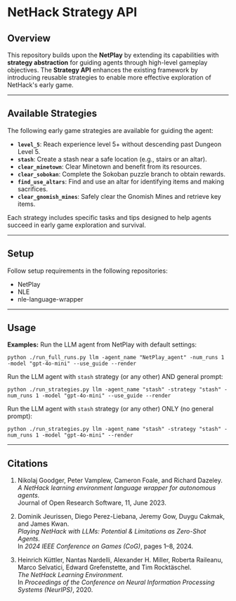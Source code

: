 # NetHack Strategy API
## Overview
This repository builds upon the **NetPlay** by extending its capabilities with **strategy abstraction** for guiding agents through high-level gameplay objectives. The **Strategy API** enhances the existing framework by introducing reusable strategies to enable more effective exploration of NetHack's early game. 

---

## Available Strategies
The following early game strategies are available for guiding the agent:

- **`level_5`**: Reach experience level 5+ without descending past Dungeon Level 5.
- **`stash`**: Create a stash near a safe location (e.g., stairs or an altar).
- **`clear_minetown`**: Clear Minetown and benefit from its resources.
- **`clear_sobokan`**: Complete the Sokoban puzzle branch to obtain rewards.
- **`find_use_altars`**: Find and use an altar for identifying items and making sacrifices.
- **`clear_gnomish_mines`**: Safely clear the Gnomish Mines and retrieve key items.

Each strategy includes specific tasks and tips designed to help agents succeed in early game exploration and survival.

---

## Setup

Follow setup requirements in the following repositories:
- NetPlay
- NLE
- nle-language-wrapper

---

## Usage

**Examples:**
Run the LLM agent from NetPlay with default settings:

`python ./run_full_runs.py llm -agent_name "NetPlay_agent" -num_runs 1 -model "gpt-4o-mini" --use_guide --render`

Run the LLM agent with `stash` strategy (or any other) AND general prompt:

`python ./run_strategies.py llm -agent_name "stash" -strategy "stash" -num_runs 1 -model "gpt-4o-mini" --use_guide --render`

Run the LLM agent with `stash` strategy (or any other) ONLY (no general prompt):

`python ./run_strategies.py llm -agent_name "stash" -strategy "stash" -num_runs 1 -model "gpt-4o-mini" --render`

---

## Citations

1. Nikolaj Goodger, Peter Vamplew, Cameron Foale, and Richard Dazeley.  
   *A NetHack learning environment language wrapper for autonomous agents.*  
   Journal of Open Research Software, 11, June 2023.  

2. Dominik Jeurissen, Diego Perez-Liebana, Jeremy Gow, Duygu Cakmak, and James Kwan.  
   *Playing NetHack with LLMs: Potential & Limitations as Zero-Shot Agents.*  
   In *2024 IEEE Conference on Games (CoG)*, pages 1–8, 2024.  

3. Heinrich Küttler, Nantas Nardelli, Alexander H. Miller, Roberta Raileanu, Marco Selvatici, Edward Grefenstette, and Tim Rocktäschel.  
   *The NetHack Learning Environment.*  
   In *Proceedings of the Conference on Neural Information Processing Systems (NeurIPS)*, 2020.
